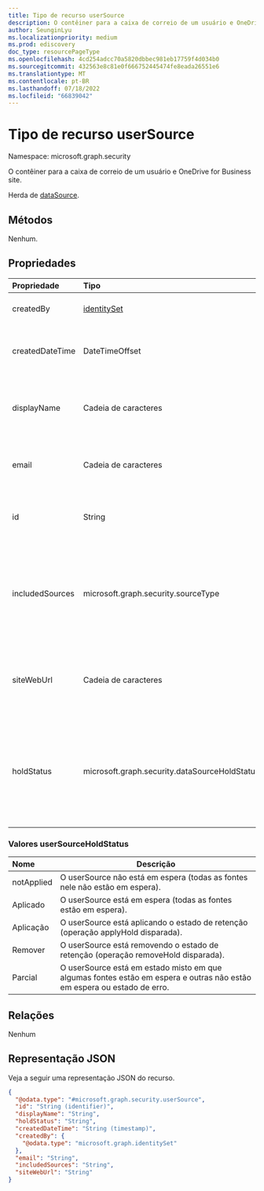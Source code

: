 ```yaml
---
title: Tipo de recurso userSource
description: O contêiner para a caixa de correio de um usuário e OneDrive for Business site.
author: SeunginLyu
ms.localizationpriority: medium
ms.prod: ediscovery
doc_type: resourcePageType
ms.openlocfilehash: 4cd254adcc70a5820dbbec981eb17759f4d034b0
ms.sourcegitcommit: 432563e8c81e0f666752445474fe8eada26551e6
ms.translationtype: MT
ms.contentlocale: pt-BR
ms.lasthandoff: 07/18/2022
ms.locfileid: "66839042"
---
```

# <a name="usersource-resource-type"></a>Tipo de recurso userSource

Namespace: microsoft.graph.security



O contêiner para a caixa de correio de um usuário e OneDrive for Business site.

Herda de [dataSource](../resources/security-datasource.md).

## <a name="methods"></a>Métodos
Nenhum. 
## <a name="properties"></a>Propriedades
|Propriedade|Tipo|Descrição|
|:---|:---|:---|
|createdBy|[identitySet](../resources/identityset.md)|O usuário que criou **o userSource**.|
|createdDateTime|DateTimeOffset|A data e a hora em **que o userSource** foi criado.|
|displayName|Cadeia de caracteres|O nome de exibição associado à caixa de correio e ao site.|
|email|Cadeia de caracteres|Email endereço da caixa de correio do usuário.|
|id|String|A ID do **userSource**. Essa não é a ID do grupo real.|
|includedSources|microsoft.graph.security.sourceType|Especifica quais fontes estão incluídas neste grupo. Os valores possíveis são: `mailbox` e `site`.|
|siteWebUrl|Cadeia de caracteres|A URL do site de OneDrive for Business usuário. Somente leitura.|
|holdStatus|microsoft.graph.security.dataSourceHoldStatus|O status de retenção do **userSource**. Os valores possíveis são: `notApplied`, `applied`, `applying`, `removing`, `partial`.|

### <a name="usersourceholdstatus-values"></a>Valores userSourceHoldStatus

|Nome|Descrição|
|:----|-----------|
|notApplied|O userSource não está em espera (todas as fontes nele não estão em espera).|
|Aplicado|O userSource está em espera (todas as fontes estão em espera).|
|Aplicação|O userSource está aplicando o estado de retenção (operação applyHold disparada).|
|Remover|O userSource está removendo o estado de retenção (operação removeHold disparada).|
|Parcial|O userSource está em estado misto em que algumas fontes estão em espera e outras não estão em espera ou estado de erro.|

## <a name="relationships"></a>Relações
Nenhum

## <a name="json-representation"></a>Representação JSON
Veja a seguir uma representação JSON do recurso.
<!-- {
  "blockType": "resource",
  "keyProperty": "id",
  "@odata.type": "microsoft.graph.security.userSource",
  "baseType": "microsoft.graph.security.dataSource",
  "openType": false
}
-->
``` json
{
  "@odata.type": "#microsoft.graph.security.userSource",
  "id": "String (identifier)",
  "displayName": "String",
  "holdStatus": "String",
  "createdDateTime": "String (timestamp)",
  "createdBy": {
    "@odata.type": "microsoft.graph.identitySet"
  },
  "email": "String",
  "includedSources": "String",
  "siteWebUrl": "String"
}
```
